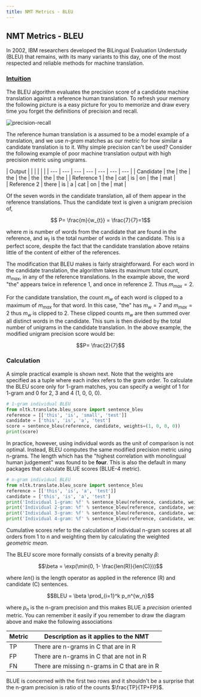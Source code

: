 ```yaml
---
title: NMT Metrics - BLEU
---
```


## NMT Metrics - BLEU

In 2002, IBM researchers developed the BiLingual Evaluation Understudy (BLEU) that remains, with its many variants to this day, one of
the most respected and reliable methods for machine translation.

### [Intuition](https://en.wikipedia.org/wiki/BLEU)

The BLEU algorithm evaluates the precision score of a candidate machine translation against a reference human translation. To refresh your memory the following picture is a easy picture for you to memorize and draw every time you forget the definitions of precision and recall.

![precision-recall](images/precision-recall.png#center)

The reference human translation is a assumed to be a model example of a translation, and we use _n-gram_ matches as our metric for how similar a candidate translation is to it. Why simple precision can't be used? Consider the following example of poor machine translation output with high precision metric using unigrams. 

| Output | | | | | |
| --- | --- | --- | --- | --- | --- |  --- |
| Candidate	| the |	the	| the | the	| the | the | the | 
| Reference 1 |	the | cat | is	| on | the | mat |	
| Reference 2 | there | is	| a	| cat	| on	| the	| mat |

Of the seven words in the candidate translation, all of them appear in the reference translations. Thus the candidate text is given a unigram precision of,

$$ P= \frac{m}{w_{t}} = \frac{7}{7}=1$$

where $m$ is number of words from the candidate that are found in the reference, and $w_t$ is the total number of words in the candidate. This is a perfect score, despite the fact that the candidate translation above retains little of the content of either of the references.

The modification that BLEU makes is fairly straightforward. For each word in the candidate translation, the algorithm takes its maximum total count, $m_{max}$, in any of the reference translations. In the example above, the word "the" appears twice in reference 1, and once in reference 2. Thus $m_{max}=2$.

For the candidate translation, the count $m_{w}$ of each word is clipped to a maximum of $m_{max}$ for that word. In this case, "the" has $m_w=7$ and $m_{max}=2$ thus $m_w$ is clipped to 2. These clipped counts $m_w$ are then summed over all distinct words in the candidate. This sum is then divided by the total number of unigrams in the candidate translation. In the above example, the modified unigram precision score would be:

$$P= \frac{2}{7}$$

### Calculation

A simple practical example is shown next. Note that the weights are specified as a tuple where each index refers to the gram order. To calculate the BLEU score only for 1-gram matches, you can specify a weight of 1 for 1-gram and 0 for 2, 3 and 4 (1, 0, 0, 0). 

```python
# 1-gram individual BLEU
from nltk.translate.bleu_score import sentence_bleu
reference = [['this', 'is', 'small', 'test']]
candidate = ['this', 'is', 'a', 'test']
score = sentence_bleu(reference, candidate, weights=(1, 0, 0, 0))
print(score)
```

In practice, however, using individual words as the unit of comparison is not optimal. Instead, BLEU computes the same modified precision metric using n-grams. The length which has the "highest correlation with monolingual human judgement" was found to be **four**. This is also the default in many packages that calculate BLUE scores (BLUE-4 metric).

```python
# n-gram individual BLEU
from nltk.translate.bleu_score import sentence_bleu
reference = [['this', 'is', 'a', 'test']]
candidate = ['this', 'is', 'a', 'test']
print('Individual 1-gram: %f' % sentence_bleu(reference, candidate, weights=(1, 0, 0, 0)))
print('Individual 2-gram: %f' % sentence_bleu(reference, candidate, weights=(0, 1, 0, 0)))
print('Individual 3-gram: %f' % sentence_bleu(reference, candidate, weights=(0, 0, 1, 0)))
print('Individual 4-gram: %f' % sentence_bleu(reference, candidate, weights=(0, 0, 0, 1)))
```

Cumulative scores refer to the calculation of individual n-gram scores at all orders from 1 to n and weighting them by calculating the weighted _geometric mean_.


The BLEU score more formally consists of a brevity penalty $\beta$:

$$\beta = \exp(\min(0, 1- \frac{len(R)}{len(C)}))$$

where $len()$ is the length operator as applied in the reference (R) and candidate (C) sentences. 

$$BLEU = \beta \prod_{i=1}^k p_n^{w_n}$$

where $p_n$ is the n-gram precision and this makes BLUE a  _precision_ oriented metric. You can remember it easily if you remember to draw the diagram above and make the following associations

| Metric | Description as it applies to the NMT |
| --- | --- |
| TP | There are n-grams in C that are in R | 
| FP | There are n-grams in C that are not in R | 
| FN | There are missing n-grams in C that are in R | 

BLUE is concerned with the first two rows and it shouldn't be a surprise that the n-gram precision is ratio of the counts $\frac{TP}{TP+FP}$.



